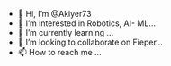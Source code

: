- 👋 Hi, I’m @Akiyer73
- 👀 I’m interested in Robotics, AI- ML...
- 🌱 I’m currently learning ...
- 💞️ I’m looking to collaborate on Fieper...
- 📫 How to reach me ...

<!---
Akiyer73/Akiyer73 is a ✨ special ✨ repository because its `README.md` (this file) appears on your GitHub profile.
You can click the Preview link to take a look at your changes.
--->
